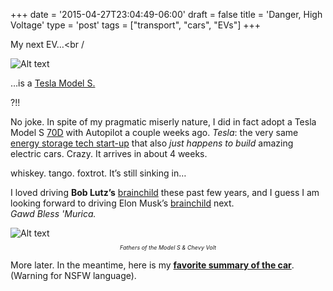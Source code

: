 +++
date = '2015-04-27T23:04:49-06:00'
draft = false
title = 'Danger, High Voltage'
type = 'post'
tags = ["transport", "cars", "EVs"]
+++

My next EV…<br /

<div>
  <img src="https://julianwest.me/Blog/posts/images/model_s.jpeg" alt="Alt text">
</div>

…is a <a href="http://julianwest.me/Blog/posts/tesla-faq/">Tesla Model S.</a><br />

?!!<br />

No joke. In spite of my pragmatic miserly nature, I did in fact adopt a Tesla Model S <a href="http://www.teslamotors.com/en_EU/blog/introducing-all-wheel-drive-model-s-70d">70D</a> with Autopilot a couple weeks ago. <i>Tesla</i>: the very same <a href="http://www.wired.com/2015/04/tesla-isnt-car-company-battery-company">energy storage tech start-up</a> that also <i>just happens to build</i> amazing electric cars. Crazy. It arrives in about 4 weeks.<br />

whiskey. tango. foxtrot. It’s still sinking in…<br />

I loved driving <b>Bob Lutz’s</b> <a href="http://en.wikipedia.org/wiki/Chevrolet_Volt">brainchild</a> these past few years, and I guess I am looking forward to driving Elon Musk’s <a href="http://en.wikipedia.org/wiki/Tesla_Model_S">brainchild</a> next.<br />
<i>Gawd Bless 'Murica.</i>

<div>
  <img src="https://julianwest.me/Blog/posts/images/musk-lutz.jpeg" alt="Alt text">
</div>
<div style="font-size: 9px;">
<p style="text-align: center;"><i>Fathers of the Model S & Chevy Volt</i></p>
</div>

More later. In the meantime, here is my <b><a href="http://theoatmeal.com/comics/tesla_model_s">favorite summary of the car</a></b>. (Warning for NSFW language).